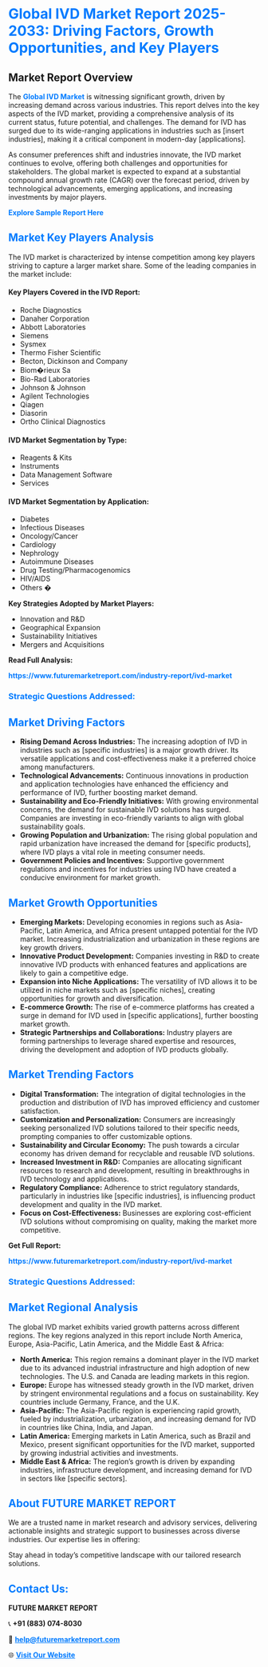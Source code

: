 <h1 style="color: #007BFF;">Global IVD Market Report 2025-2033: Driving Factors, Growth Opportunities, and Key Players</h1>

<section id="overview">
<h2>Market Report Overview</h2>
<p>The <a href="https://www.futuremarketreport.com/industry-report/ivd-market" style="color: #007BFF; text-decoration: none;"><strong>Global IVD Market</strong></a> is witnessing significant growth, driven by increasing demand across various industries. This report delves into the key aspects of the IVD market, providing a comprehensive analysis of its current status, future potential, and challenges. The demand for IVD has surged due to its wide-ranging applications in industries such as [insert industries], making it a critical component in modern-day [applications].</p>
<p>As consumer preferences shift and industries innovate, the IVD market continues to evolve, offering both challenges and opportunities for stakeholders. The global market is expected to expand at a substantial compound annual growth rate (CAGR) over the forecast period, driven by technological advancements, emerging applications, and increasing investments by major players.</p>
</section>

<section id="overview">
<p><a href="https://www.futuremarketreport.com/request-sample/reportId=107372" style="color: #007BFF; text-decoration: none;"><strong>Explore Sample Report Here</strong></a></p>
</section>

<section id="key-players">
<h2 style="color: #007BFF;">Market Key Players Analysis</h2>
<p>The IVD market is characterized by intense competition among key players striving to capture a larger market share. Some of the leading companies in the market include:</p>
<h4>Key Players Covered in the IVD Report:</h4>
<ul><li>Roche Diagnostics</li><li>Danaher Corporation</li><li>Abbott Laboratories</li><li>Siemens</li><li>Sysmex</li><li>Thermo Fisher Scientific</li><li>Becton, Dickinson and Company</li><li>Biom�rieux Sa</li><li>Bio-Rad Laboratories</li><li>Johnson &amp; Johnson</li><li>Agilent Technologies</li><li>Qiagen</li><li>Diasorin</li><li>Ortho Clinical Diagnostics</li></ul>
<h4>IVD Market Segmentation by Type:</h4>
<ul><li>Reagents &amp; Kits</li><li>Instruments</li><li>Data Management Software</li><li>Services</li></ul>

<h4>IVD Market Segmentation by Application:</h4>
<ul><li>Diabetes</li><li>Infectious Diseases</li><li>Oncology/Cancer</li><li>Cardiology</li><li>Nephrology</li><li>Autoimmune Diseases</li><li>Drug Testing/Pharmacogenomics</li><li>HIV/AIDS</li><li>Others �</li></ul>
<p><strong>Key Strategies Adopted by Market Players:</strong></p>
<ul>
<li>Innovation and R&D</li>
<li>Geographical Expansion</li>
<li>Sustainability Initiatives</li>
<li>Mergers and Acquisitions</li>
</ul>
</section>

<section>
<p><strong>Read Full Analysis: </strong></p><a href="https://www.futuremarketreport.com/industry-report/ivd-market" style="color: #007BFF; text-decoration: none;"><strong>https://www.futuremarketreport.com/industry-report/ivd-market</strong></a>
<h3 style="color: #007BFF;">Strategic Questions Addressed:</h3>
</section>

<section id="driving-factors">
<h2 style="color: #007BFF;">Market Driving Factors</h2>
<ul>
<li><strong>Rising Demand Across Industries:</strong> The increasing adoption of IVD in industries such as [specific industries] is a major growth driver. Its versatile applications and cost-effectiveness make it a preferred choice among manufacturers.</li>
<li><strong>Technological Advancements:</strong> Continuous innovations in production and application technologies have enhanced the efficiency and performance of IVD, further boosting market demand.</li>
<li><strong>Sustainability and Eco-Friendly Initiatives:</strong> With growing environmental concerns, the demand for sustainable IVD solutions has surged. Companies are investing in eco-friendly variants to align with global sustainability goals.</li>
<li><strong>Growing Population and Urbanization:</strong> The rising global population and rapid urbanization have increased the demand for [specific products], where IVD plays a vital role in meeting consumer needs.</li>
<li><strong>Government Policies and Incentives:</strong> Supportive government regulations and incentives for industries using IVD have created a conducive environment for market growth.</li>
</ul>
</section>

<section id="growth-opportunities">
<h2 style="color: #007BFF;">Market Growth Opportunities</h2>
<ul>
<li><strong>Emerging Markets:</strong> Developing economies in regions such as Asia-Pacific, Latin America, and Africa present untapped potential for the IVD market. Increasing industrialization and urbanization in these regions are key growth drivers.</li>
<li><strong>Innovative Product Development:</strong> Companies investing in R&D to create innovative IVD products with enhanced features and applications are likely to gain a competitive edge.</li>
<li><strong>Expansion into Niche Applications:</strong> The versatility of IVD allows it to be utilized in niche markets such as [specific niches], creating opportunities for growth and diversification.</li>
<li><strong>E-commerce Growth:</strong> The rise of e-commerce platforms has created a surge in demand for IVD used in [specific applications], further boosting market growth.</li>
<li><strong>Strategic Partnerships and Collaborations:</strong> Industry players are forming partnerships to leverage shared expertise and resources, driving the development and adoption of IVD products globally.</li>
</ul>
</section>

<section id="trending-factors">
<h2 style="color: #007BFF;">Market Trending Factors</h2>
<ul>
<li><strong>Digital Transformation:</strong> The integration of digital technologies in the production and distribution of IVD has improved efficiency and customer satisfaction.</li>
<li><strong>Customization and Personalization:</strong> Consumers are increasingly seeking personalized IVD solutions tailored to their specific needs, prompting companies to offer customizable options.</li>
<li><strong>Sustainability and Circular Economy:</strong> The push towards a circular economy has driven demand for recyclable and reusable IVD solutions.</li>
<li><strong>Increased Investment in R&D:</strong> Companies are allocating significant resources to research and development, resulting in breakthroughs in IVD technology and applications.</li>
<li><strong>Regulatory Compliance:</strong> Adherence to strict regulatory standards, particularly in industries like [specific industries], is influencing product development and quality in the IVD market.</li>
<li><strong>Focus on Cost-Effectiveness:</strong> Businesses are exploring cost-efficient IVD solutions without compromising on quality, making the market more competitive.</li>
</ul>
</section>

<section>
<p><strong>Get Full Report: </strong></p><a href="https://www.futuremarketreport.com/industry-report/ivd-market" style="color: #007BFF; text-decoration: none;"><strong>https://www.futuremarketreport.com/industry-report/ivd-market</strong></a>
<h3 style="color: #007BFF;">Strategic Questions Addressed:</h3>
</section>


<section id="regional-analysis">
<h2 style="color: #007BFF;">Market Regional Analysis</h2>
<p>The global IVD market exhibits varied growth patterns across different regions. The key regions analyzed in this report include North America, Europe, Asia-Pacific, Latin America, and the Middle East & Africa:</p>
<ul>
<li><strong>North America:</strong> This region remains a dominant player in the IVD market due to its advanced industrial infrastructure and high adoption of new technologies. The U.S. and Canada are leading markets in this region.</li>
<li><strong>Europe:</strong> Europe has witnessed steady growth in the IVD market, driven by stringent environmental regulations and a focus on sustainability. Key countries include Germany, France, and the U.K.</li>
<li><strong>Asia-Pacific:</strong> The Asia-Pacific region is experiencing rapid growth, fueled by industrialization, urbanization, and increasing demand for IVD in countries like China, India, and Japan.</li>
<li><strong>Latin America:</strong> Emerging markets in Latin America, such as Brazil and Mexico, present significant opportunities for the IVD market, supported by growing industrial activities and investments.</li>
<li><strong>Middle East & Africa:</strong> The region’s growth is driven by expanding industries, infrastructure development, and increasing demand for IVD in sectors like [specific sectors].</li>
</ul>
</section>

<footer>
<h2 style="color: #007BFF;">About FUTURE MARKET REPORT</h2>
<p>We are a trusted name in market research and advisory services, delivering actionable insights and strategic support to businesses across diverse industries. Our expertise lies in offering:</p>

<p>Stay ahead in today’s competitive landscape with our tailored research solutions.</p>

<h2 style="color: #007BFF;">Contact Us:</h2>
<p><strong>FUTURE MARKET REPORT</strong></p>
<p>📞 <strong>+91 (883) 074-8030</strong></p>
<p>📧 <strong><a href="mailto:help@futuremarketreport.com" style="color: #007BFF;">help@futuremarketreport.com</a></strong></p>
<p>🌐 <strong><a href="https://www.futuremarketreport.com/" style="color: #007BFF;">Visit Our Website</a></strong></p>
</footer>